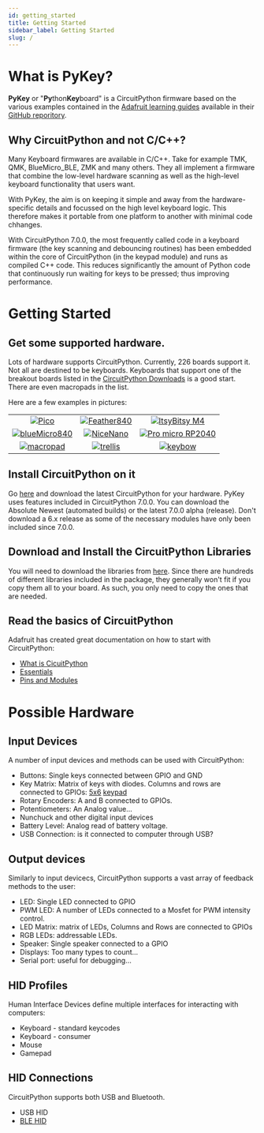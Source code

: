 ```yaml
---
id: getting_started
title: Getting Started
sidebar_label: Getting Started
slug: /
---
```


# What is PyKey?

**PyKey** or "**Py**thon**Key**board" is a CircuitPython firmware based on the various examples contained in the [Adafruit learning guides](https://learn.adafruit.com/guides/popular) available in their [GitHub reporitory](https://github.com/adafruit/Adafruit_Learning_System_Guides).


## Why CircuitPython and not C/C++?
Many Keyboard firmwares are available in C/C++.  Take for example TMK, QMK, BlueMicro_BLE, ZMK and many others.  They all implement a firmware that combine the low-level hardware scanning as well as the high-level keyboard functionality that users want.

With PyKey, the aim is on keeping it simple and away from the hardware-specific details and focussed on the high level keyboard logic.  This therefore makes it portable from one platform to another with minimal code chhanges.

With CircuitPython 7.0.0, the most frequently called code in a keyboard firmware (the key scanning and debouncing routines) has been embedded within the core of CircuitPython (in the keypad module) and runs as compiled C++ code.  This reduces significantly the amount of Python code that continuously run waiting for keys to be pressed; thus improving performance.


# Getting Started
## Get some supported hardware. 

 Lots of hardware supports CircuitPython. Currently, 226 boards support it.  Not all are destined to be keyboards. 
 Keyboards that support one of the breakout boards listed in the [CircuitPython Downloads](https://circuitpython.org/downloads) is a good start.  There are even macropads in the list.

 Here are a few examples in pictures:

| | | |
| :---: | :---: |  :---: | 
| [![Pico](https://circuitpython.org/assets/images/boards/small/raspberry_pi_pico.jpg)](https://circuitpython.org/board/raspberry_pi_pico/)    | [![Feather840](https://circuitpython.org/assets/images/boards/small/feather_nrf52840_express.jpg) ](https://circuitpython.org/board/feather_nrf52840_express/)| [![ItsyBitsy M4](https://circuitpython.org/assets/images/boards/small/itsybitsy_m4_express.jpg)](https://circuitpython.org/board/itsybitsy_m4_express/)
| [![blueMicro840](https://circuitpython.org/assets/images/boards/small/bluemicro840.jpg)](https://circuitpython.org/board/bluemicro840/) | [![NiceNano](https://circuitpython.org/assets/images/boards/small/nice_nano.jpg) ](https://circuitpython.org/board/nice_nano/)                  |  [![Pro micro RP2040](https://circuitpython.org/assets/images/boards/small/sparkfun_pro_micro_rp2040.jpg)](https://circuitpython.org/board/sparkfun_pro_micro_rp2040/)
| [![macropad](https://circuitpython.org/assets/images/boards/small/adafruit_macropad_rp2040.jpg)](https://circuitpython.org/board/adafruit_macropad_rp2040/) | [![trellis](https://circuitpython.org/assets/images/boards/small/trellis_m4_express.jpg)](https://circuitpython.org/board/trellis_m4_express/) | [![keybow](https://circuitpython.org/assets/images/boards/small/pimoroni_keybow2040.jpg)](https://circuitpython.org/board/pimoroni_keybow2040/)


## Install CircuitPython on it

Go [here](https://circuitpython.org/downloads) and download the latest CircuitPython for your hardware.  PyKey uses features included in CircuitPython 7.0.0.  You can download the Absolute Newest (automated builds) or the latest 7.0.0 alpha (release). Don't download a 6.x release as some of the necessary modules have only been included since 7.0.0.

## Download and Install the CircuitPython Libraries

You will need to download the libraries from [here](https://circuitpython.org/libraries).
Since there are hundreds of different libraries included in the package, they generally won't fit if you copy them all to your board. As such, you only need to copy the ones that are needed.

## Read the basics of CircuitPython

Adafruit has created great documentation on how to start with CircuitPython:

* [What is CicuitPython](https://learn.adafruit.com/welcome-to-circuitpython)
* [Essentials](https://learn.adafruit.com/circuitpython-essentials)
* [Pins and Modules](https://learn.adafruit.com/circuitpython-essentials/circuitpython-pins-and-modules) 

# Possible Hardware

## Input Devices

A number of input devices and methods can be used with CircuitPython:
* Buttons: Single keys connected between GPIO and GND
* Key Matrix: Matrix of keys with diodes. Columns and rows are connected to GPIOs: [5x6](https://learn.adafruit.com/adafruit-neokey-5x6-ortho-snap-apart/circuitpython) [keypad](https://learn.adafruit.com/key-pad-matrix-scanning-in-circuitpython)
* Rotary Encoders: A and B connected to GPIOs.
* Potentiometers: An Analog value...
* Nunchuck and other digital input devices
* Battery Level: Analog read of battery voltage.
* USB Connection: is it connected to computer through USB?

## Output devices

Similarly to input devicecs, CircuitPython supports a vast array of feedback methods to the user:

* LED: Single LED connected to GPIO
* PWM LED: A number of LEDs connected to a Mosfet for PWM intensity control.
* LED Matrix: matrix of LEDs, Columns and Rows are connected to GPIOs
* RGB LEDs: addressable LEDs.
* Speaker: Single speaker connected to a GPIO
* Displays: Too many types to count...
* Serial port: useful for debugging...

## HID Profiles
Human Interface Devices define multiple interfaces for interacting with computers:

* Keyboard - standard keycodes
* Keyboard - consumer
* Mouse
* Gamepad

## HID Connections

CircuitPython supports both USB and Bluetooth.

* USB HID
* [BLE HID](https://learn.adafruit.com/ble-hid-keyboard-buttons-with-circuitpython)


